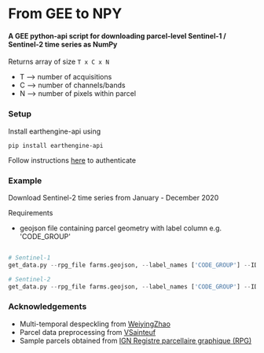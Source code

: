 # From GEE to NPY
#### A GEE python-api script for downloading parcel-level Sentinel-1 / Sentinel-2 time series as NumPy
Returns array of size ```T x C x N ```
* T --> number of acquisitions
* C --> number of channels/bands
* N --> number of pixels within parcel


### Setup

Install earthengine-api using
```
pip install earthengine-api
```

Follow instructions [here](https://developers.google.com/earth-engine/guides/python_install) to authenticate


### Example
Download Sentinel-2 time series from January - December 2020

Requirements
* geojson file containing parcel geometry with label column e.g. 'CODE_GROUP'

```python

# Sentinel-1 
get_data.py --rpg_file farms.geojson, --label_names ['CODE_GROUP'] --ID_field 'ID_PARCEL' --output_dir C:/downloads --col_id 'COPERNICUS/S1_GRD' --start_date '2021-01-01' end_date '2021-01-31' --speckle_filter 'mean' --orbit 154

# Sentinel-2
get_data.py --rpg_file farms.geojson, --label_names ['CODE_GROUP'] --ID_field 'ID_PARCEL' --output_dir C:/downloads --col_id 'COPERNICUS/S2_SR'  --start_date '2021-01-01' end_date '2021-01-31' 
```

### Acknowledgements
* Multi-temporal despeckling from [WeiyingZhao](https://github.com/WeiyingZhao/Multitemporal-Sentinel-1-images-denoising-and-downloading-via-GEE)
* Parcel data preprocessing from [VSainteuf](https://github.com/VSainteuf/pytorch-psetae/tree/master/preprocessing)
* Sample parcels obtained from [IGN Registre parcellaire graphique (RPG)](https://www.data.gouv.fr/fr/datasets/registre-parcellaire-graphique-rpg-contours-des-parcelles-et-ilots-culturaux-et-leur-groupe-de-cultures-majoritaire/) 
